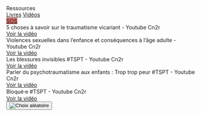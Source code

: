 <div class="banner">
    <div class="title">Ressources</div>
</div>

<div class="tabbar">
    <a href="/livres">Livres</a>
    <a href="/videos" class="active">Vidéos</a>
    <div style="flex: 1;"></div>
    <a href="https://3114.fr/je-suis-en-souffrance/" onclick="app.sos(event); return false" style="background: #d97069;">SOS</a>
</div>

<div class="tab">
    <div class="cardset">
        <div class="card">
            <img src="{{ ASSET static/videos/trauma_vicariant.webp }}" alt="" />
            <div>
                <div class="title">5 choses à savoir sur le traumatisme vicariant - Youtube Cn2r</div>
                <div class="buttons">
                    <a href="https://www.youtube.com/watch?v=uqbGbUkTEcY" target="_blank">Voir la vidéo</a>
                </div>
            </div>
        </div>
        <div class="card">
            <img src="{{ ASSET static/videos/violences_sexuelles_enfance.webp }}" alt="" />
            <div>
                <div class="title">Violences sexuelles dans l’enfance et conséquences à l’âge adulte - Youtube Cn2r</div>
                <div class="buttons">
                    <a href="https://www.youtube.com/watch?v=ZMAn4F-udNM" target="_blank">Voir la vidéo</a>
                </div>
            </div>
        </div>
        <div class="card">
            <img src="{{ ASSET static/videos/blessures_invisibles.webp }}" alt="" />
            <div>
                <div class="title">Les blessures invisibles #TSPT - Youtube Cn2r</div>
                <div class="buttons">
                    <a href="https://www.youtube.com/watch?v=pqQdnFVp3z4" target="_blank">Voir la vidéo</a>
                </div>
            </div>
        </div>
        <div class="card">
            <img src="{{ ASSET static/videos/trop_trop_peur.webp }}" alt="" />
            <div>
                <div class="title">Parler du psychotraumatisme aux enfants : Trop trop peur #TSPT - Youtube Cn2r</div>
                <div class="buttons">
                    <a href="https://www.youtube.com/watch?v=swVzn-zhkqw" target="_blank">Voir la vidéo</a>
                </div>
            </div>
        </div>
        <div class="card">
            <img src="{{ ASSET static/videos/bloque_bloquee.webp }}" alt="" />
            <div>
                <div class="title">Bloqué⸱e #TSPT - Youtube Cn2r</div>
                <div class="buttons">
                    <a href="https://www.youtube.com/watch?v=3BZT3CjelXU" target="_blank">Voir la vidéo</a>
                </div>
            </div>
        </div>
    </div>
    <button onclick="app.randomCard('.cardset')"><img src="{{ ASSET static/misc/dice.webp }}" alt="Choix aléatoire" /></button>
</div>
